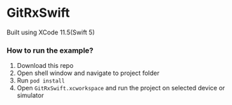 # GitRxSwift

Built using XCode 11.5(Swift 5)

### How to run the example?

1. Download this repo
1. Open shell window and navigate to project folder
1. Run `pod install`
1. Open `GitRxSwift.xcworkspace` and run the project on selected device or simulator
